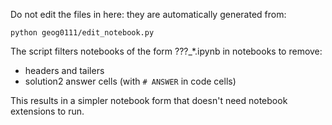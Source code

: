 
Do not edit the files in here: they are automatically generated from:

    python geog0111/edit_notebook.py

The script filters notebooks of the form ???_*.ipynb in notebooks to remove:

- headers and tailers
- solution2 answer cells (with `# ANSWER` in code cells)


This results in a simpler notebook form that doesn't need notebook extensions to run.

